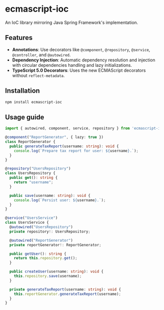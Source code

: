 # ecmascript-ioc

An IoC library mirroring Java Spring Framework's implementation.

## Features

- **Annotations**: Use decorators like `@component`, `@repository`, `@service`, `@controller`, and `@autowired`.
- **Dependency Injection**: Automatic dependency resolution and injection with circular dependencies handling and lazy initializations.
- **TypeScript 5.0 Decorators**: Uses the new ECMAScript decorators without `reflect-metadata`.

## Installation

```bash
npm install ecmascript-ioc
```

## Usage guide

```TypeScript
import { autowired, component, service, repository } from 'ecmascript-ioc';

@component("ReportGenerator", { lazy: true })
class ReportGenerator {
  public generateTaxReport(username: string): void {
    console.log(`Prepare tax report for user: ${username}.`);
  }
}

@repository("UsersRepository")
class UsersRepository {
  public get(): string {
    return "username";
  }

  public save(username: string): void {
    console.log(`Persist user: ${username}.`);
  }
}

@service("UsersService")
class UsersService {
  @autowired("UsersRepository")
  private repository!: UsersRepository;

  @autowired("ReportGenerator")
  private reportGenerator!: ReportGenerator;

  public getUser(): string {
    return this.repository.get();
  }

  public createUser(username: string): void {
    this.repository.save(username);
  }

  private generateTaxReport(username: string): void {
    this.reportGenerator.generateTaxReport(username);
  }
}
```
